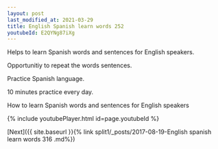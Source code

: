 ```yaml
---
layout: post
last_modified_at: 2021-03-29
title: English Spanish learn words 252 
youtubeId: E2QYNg87iXg
---
```

 
 
Helps to learn Spanish words and sentences for English speakers.

Opportunitiy to repeat the words sentences. 

Practice Spanish language. 
 
10 minutes practice every day. 
 
How to learn Spanish words and sentences for English speakers 
 
{% include youtubePlayer.html id=page.youtubeId %}
 
 
[Next]({{ site.baseurl }}{% link  split1/_posts/2017-08-19-English spanish learn words 316 .md%})
 
